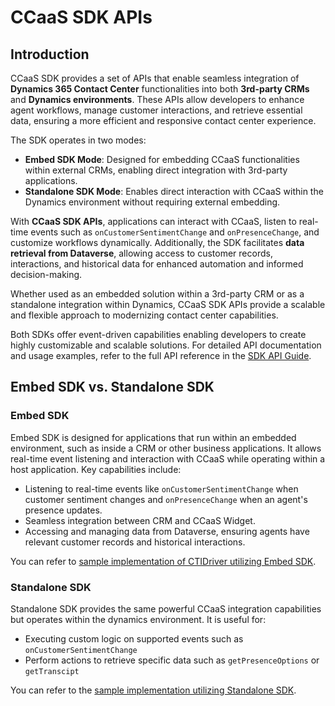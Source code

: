 # CCaaS SDK APIs

## Introduction

CCaaS SDK provides a set of APIs that enable seamless integration of **Dynamics 365 Contact Center** functionalities into both **3rd-party CRMs** and **Dynamics environments**. These APIs allow developers to enhance agent workflows, manage customer interactions, and retrieve essential data, ensuring a more efficient and responsive contact center experience.

The SDK operates in two modes:
- **Embed SDK Mode**: Designed for embedding CCaaS functionalities within external CRMs, enabling direct integration with 3rd-party applications.
- **Standalone SDK Mode**: Enables direct interaction with CCaaS within the Dynamics environment without requiring external embedding.

With **CCaaS SDK APIs**, applications can interact with CCaaS, listen to real-time events such as `onCustomerSentimentChange` and `onPresenceChange`, and customize workflows dynamically. Additionally, the SDK facilitates **data retrieval from Dataverse**, allowing access to customer records, interactions, and historical data for enhanced automation and informed decision-making.

Whether used as an embedded solution within a 3rd-party CRM or as a standalone integration within Dynamics, CCaaS SDK APIs provide a scalable and flexible approach to modernizing contact center capabilities.

Both SDKs offer event-driven capabilities enabling developers to create highly customizable and scalable solutions.
For detailed API documentation and usage examples, refer to the full API reference in the [SDK API Guide](./API-Reference.md).

## Embed SDK vs. Standalone SDK

### Embed SDK

Embed SDK is designed for applications that run within an embedded environment, such as inside a CRM or other business applications. It allows real-time event listening and interaction with CCaaS while operating within a host application. Key capabilities include:

- Listening to real-time events like `onCustomerSentimentChange` when customer sentiment changes and `onPresenceChange` when an agent's presence updates.
- Seamless integration between CRM and CCaaS Widget.
- Accessing and managing data from Dataverse, ensuring agents have relevant customer records and historical interactions.

You can refer to [sample implementation of CTIDriver utilizing Embed SDK](../../samples/GenericExampleCTIDriver/src/GenericExampleCTIDriver.ts).

### Standalone SDK

Standalone SDK provides the same powerful CCaaS integration capabilities but operates within the dynamics environment. It is useful for:

- Executing custom logic on supported events such as `onCustomerSentimentChange`
- Perform actions to retrieve specific data such as `getPresenceOptions` or `getTranscipt`

You can refer to the [sample implementation utilizing Standalone SDK](../../samples/StandaloneSDKExample/formOnloadScript.ts).
